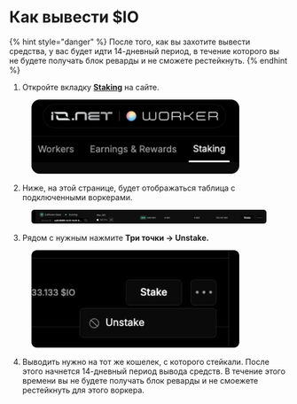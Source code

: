 # Как вывести $IO

{% hint style="danger" %}
После того, как вы захотите вывести средства, у вас будет идти 14-дневный период, в течение которого вы не будете получать блок реварды и не сможете рестейкнуть.
{% endhint %}

1. Откройте вкладку [**Staking**](https://worker.io.net/worker/integrated-staking) на сайте.

<figure><img src=".gitbook/assets/st1 (1).png" alt="" width="375"><figcaption></figcaption></figure>

2. Ниже, на этой странице, будет отображаться таблица с подключенными воркерами.&#x20;

<figure><img src=".gitbook/assets/unstake (1).png" alt=""><figcaption></figcaption></figure>

3. Рядом с нужным нажмите **Три точки → Unstake.**

<figure><img src=".gitbook/assets/unstake2.png" alt="" width="375"><figcaption></figcaption></figure>

4. Выводить нужно на тот же кошелек, с которого стейкали. После этого начнется 14-дневный период вывода средств. В течение этого времени вы не будете получать блок реварды и не смоежете рестейкнуть для этого воркера.
